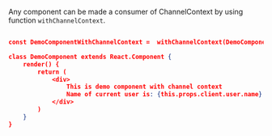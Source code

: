 Any component can be made a consumer of ChannelContext by using function `withChannelContext`.

```json

const DemoComponentWithChannelContext =  withChannelContext(DemoComponent);

class DemoComponent extends React.Component {
    render() {
        return (
            <div>
                This is demo component with channel context
                Name of current user is: {this.props.client.user.name}
            </div>
        )
    }
}

```
